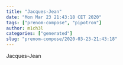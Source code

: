 ```yaml
---
title: "Jacques-Jean"
date: "Mon Mar 23 21:43:18 CET 2020"
tags: ["prenom-compose", "pipotron"]
author: m1ch3l
categories: ["generated"]
slug: "prenom-compose/2020-03-23-21:43:18"
---
```


Jacques-Jean
